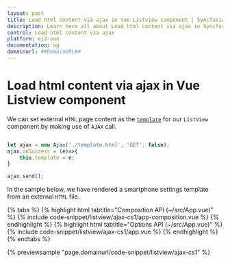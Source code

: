 ```yaml
---
layout: post
title: Load html content via ajax in Vue Listview component | Syncfusion
description: Learn here all about Load html content via ajax in Syncfusion Vue Listview component of Syncfusion Essential JS 2 and more.
control: Load html content via ajax 
platform: ej2-vue
documentation: ug
domainurl: ##DomainURL##
---
```


# Load html content via ajax in Vue Listview component

We can set external `HTML` page content as the [`template`](https://ej2.syncfusion.com/vue/documentation/api/list-view/#template) for our `ListView` component by making use of `AJAX` call.

```ts

let ajax = new Ajax('./template.html', 'GET', false);
ajax.onSuccess = (e)=>{
    this.template = e;
}

ajax.send();

```

In the sample below, we have rendered a smartphone settings template from an external `HTML` file.

{% tabs %}
{% highlight html tabtitle="Composition API (~/src/App.vue)" %}
{% include code-snippet/listview/ajax-cs1/app-composition.vue %}
{% endhighlight %}
{% highlight html tabtitle="Options API (~/src/App.vue)" %}
{% include code-snippet/listview/ajax-cs1/app.vue %}
{% endhighlight %}
{% endtabs %}
        
{% previewsample "page.domainurl/code-snippet/listview/ajax-cs1" %}